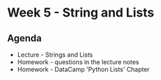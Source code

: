 # Week 5 - String and Lists
## Agenda 
+ Lecture - Strings and Lists
+ Homework - questions in the lecture notes
+ Homework - DataCamp 'Python Lists' Chapter
